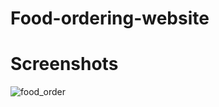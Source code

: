 # Food-ordering-website

# Screenshots
![food_order](https://github.com/om-3004/Food-ordering-website/assets/76418145/87042128-f03b-46d3-b0b9-e43805088673)
